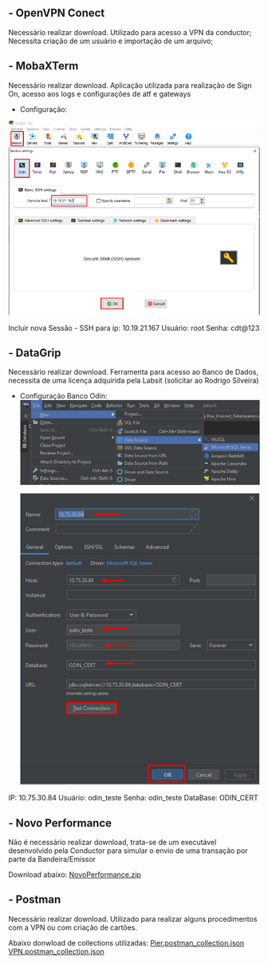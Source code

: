## - OpenVPN Conect
Necessário realizar download.
Utilizado para acesso a VPN da conductor;
Necessita criação de um usuário e importação de um arquivo;


## - MobaXTerm
Necessário realizar download.
Aplicação utilizada para realização de Sign On, acesso aos logs e configurações de atf e gateways
- Configuração:

![image.png](/.attachments/image-ca7fd295-26d7-4022-880e-d64505d74df9.png)

Incluir nova Sessão - SSH para ip: 10.19.21.167
Usuário: root
Senha: cdt@123

## - DataGrip
Necessário realizar download.
Ferramenta para acesso ao Banco de Dados, necessita de uma licença adquirida pela Labsit (solicitar ao Rodrigo Silveira)
- Configuração Banco Odin:
![image.png](/.attachments/image-c806401b-f587-4e6b-b21e-d1ebbd3b6c64.png)

  ![image.png](/.attachments/image-f8406a8c-2742-4525-9f90-c4283cec76ed.png)

IP: 10.75.30.84
Usuário: odin_teste
Senha: odin_teste
DataBase: ODIN_CERT



## - Novo Performance
Não é necessário realizar download, trata-se de um executável desenvolvido pela Conductor para simular o envio de uma transação por parte da Bandeira/Emissor

Download abaixo:
[NovoPerformance.zip](/.attachments/NovoPerformance-ad935684-d5d8-4ca2-ade9-03d040b4c107.zip)

## - Postman
Necessário realizar download.
Utilizado para realizar alguns procedimentos com a VPN ou com criação de cartões.

Abaixo donwload de collections utilizadas:
[Pier.postman_collection.json](/.attachments/Pier.postman_collection-bfafea14-535e-496d-95a6-f34139611dc7.json)
[VPN.postman_collection.json](/.attachments/VPN.postman_collection-ab58c6eb-5593-4ad9-b2d0-b3ba43ecddf2.json)